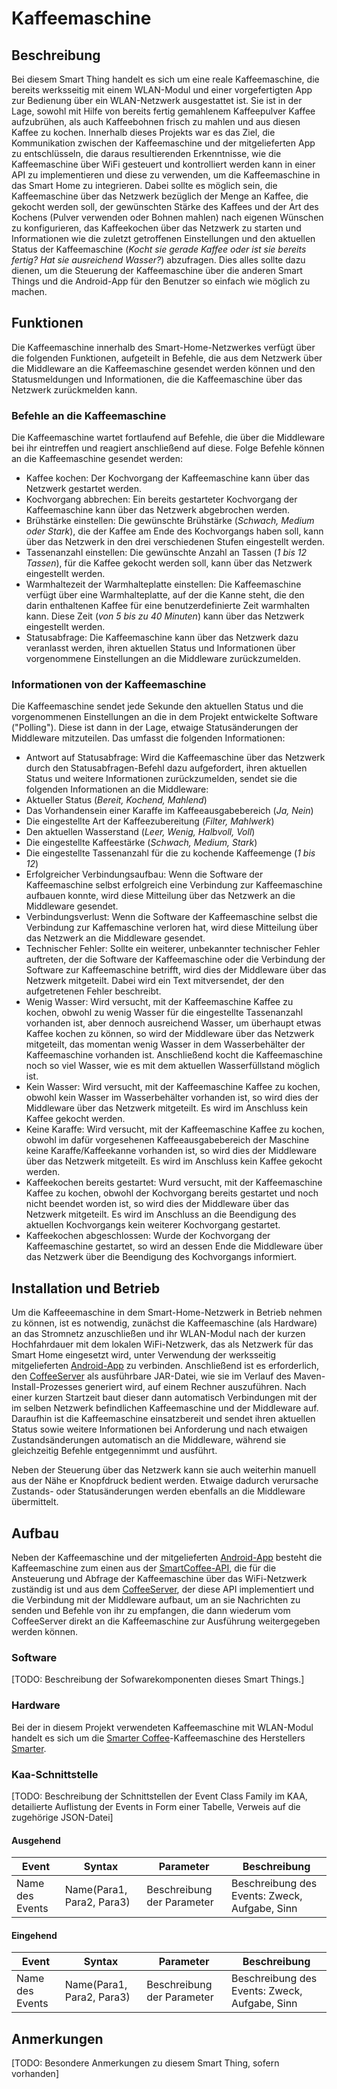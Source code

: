 # Kaffeemaschine
## Beschreibung
Bei diesem Smart Thing handelt es sich um eine reale Kaffeemaschine, die bereits werksseitig mit einem WLAN-Modul und einer vorgefertigten App zur Bedienung über ein WLAN-Netzwerk ausgestattet ist. Sie ist in der Lage, sowohl mit Hilfe von bereits fertig gemahlenem Kaffeepulver Kaffee aufzubrühen, als auch Kaffeebohnen frisch zu mahlen und aus diesen Kaffee zu kochen. Innerhalb dieses Projekts war es das Ziel, die Kommunikation zwischen der Kaffeemaschine und der mitgelieferten App zu entschlüsseln, die daraus resultierenden Erkenntnisse, wie die Kaffeemaschine über WiFi gesteuert und kontrolliert werden kann in einer API zu implementieren und diese zu verwenden, um die Kaffeemaschine in das Smart Home zu integrieren. Dabei sollte es möglich sein, die Kaffeemaschine über das Netzwerk bezüglich der Menge an Kaffee, die gekocht werden soll, der gewünschten Stärke des Kaffees und der Art des Kochens (Pulver verwenden oder Bohnen mahlen) nach eigenen Wünschen zu konfigurieren, das Kaffeekochen über das Netzwerk zu starten und Informationen wie die zuletzt getroffenen Einstellungen und den aktuellen Status der Kaffeemaschine (*Kocht sie gerade Kaffee oder ist sie bereits fertig? Hat sie ausreichend Wasser?*) abzufragen. Dies alles sollte dazu dienen, um die Steuerung der Kaffeemaschine über die anderen Smart Things und die Android-App für den Benutzer so einfach wie möglich zu machen.

## Funktionen
Die Kaffeemaschine innerhalb des Smart-Home-Netzwerkes verfügt über die folgenden Funktionen, aufgeteilt in Befehle, die aus dem Netzwerk über die Middleware an die Kaffeemaschine gesendet werden können und den Statusmeldungen und Informationen, die die Kaffeemaschine über das Netzwerk zurückmelden kann.
### Befehle an die Kaffeemaschine
Die Kaffeemaschine wartet fortlaufend auf Befehle, die über die Middleware bei ihr eintreffen und reagiert anschließend auf diese. Folge Befehle können an die Kaffeemaschine gesendet werden:
- Kaffee kochen: Der Kochvorgang der Kaffeemaschine kann über das Netzwerk gestartet werden.
- Kochvorgang abbrechen: Ein bereits gestarteter Kochvorgang der Kaffeemaschine kann über das Netzwerk abgebrochen werden.
- Brühstärke einstellen: Die gewünschte Brühstärke (*Schwach, Medium oder Stark*), die der Kaffee am Ende des Kochvorgangs haben soll, kann über das Netzwerk in den drei verschiedenen Stufen eingestellt werden.
- Tassenanzahl einstellen: Die gewünschte Anzahl an Tassen (*1 bis 12 Tassen*), für die Kaffee gekocht werden soll, kann über das Netzwerk eingestellt werden.
- Warmhaltezeit der Warmhalteplatte einstellen: Die Kaffeemaschine verfügt über eine Warmhalteplatte, auf der die Kanne steht, die den darin enthaltenen Kaffee für eine benutzerdefinierte Zeit warmhalten kann. Diese Zeit (*von 5 bis zu 40 Minuten*) kann über das Netzwerk eingestellt werden.
- Statusabfrage: Die Kaffeemaschine kann über das Netzwerk dazu veranlasst werden, ihren aktuellen Status und Informationen über vorgenommene Einstellungen an die Middleware zurückzumelden.

### Informationen von der Kaffeemaschine
Die Kaffeemaschine sendet jede Sekunde den aktuellen Status und die vorgenommenen Einstellungen an die in dem Projekt entwickelte Software ("Polling"). Diese ist dann in der Lage, etwaige Statusänderungen der Middleware mitzuteilen. Das umfasst die folgenden Informationen:
- Antwort auf Statusabfrage: Wird die Kaffeemaschine über das Netzwerk durch den Statusabfragen-Befehl dazu aufgefordert, ihren aktuellen Status und weitere Informationen zurückzumelden, sendet sie die folgenden Informationen an die Middleware:
 - Aktueller Status (*Bereit, Kochend, Mahlend*)
 - Das Vorhandensein einer Karaffe im Kaffeeausgabebereich (*Ja, Nein*)
 - Die eingestellte Art der Kaffeezubereitung (*Filter, Mahlwerk*)
 - Den aktuellen Wasserstand (*Leer, Wenig, Halbvoll, Voll*)
 - Die eingestellte Kaffeestärke (*Schwach, Medium, Stark*)
 - Die eingestellte Tassenanzahl für die zu kochende Kaffeemenge (*1 bis 12*)
- Erfolgreicher Verbindungsaufbau: Wenn die Software der Kaffeemaschine selbst erfolgreich eine Verbindung zur Kaffeemaschine aufbauen konnte, wird diese Mitteilung über das Netzwerk an die Middleware gesendet.
- Verbindungsverlust: Wenn die Software der Kaffeemaschine selbst die Verbindung zur Kaffemaschine verloren hat, wird diese Mitteilung über das Netzwerk an die Middleware gesendet.
- Technischer Fehler: Sollte ein weiterer, unbekannter technischer Fehler auftreten, der die Software der Kaffeemaschine oder die Verbindung der Software zur Kaffeemaschine betrifft, wird dies der Middleware über das Netzwerk mitgeteilt. Dabei wird ein Text mitversendet, der den aufgetretenen Fehler beschreibt.
- Wenig Wasser: Wird versucht, mit der Kaffeemaschine Kaffee zu kochen, obwohl zu wenig Wasser für die eingestellte Tassenanzahl vorhanden ist, aber dennoch ausreichend Wasser, um überhaupt etwas Kaffee kochen zu können, so wird der Middleware über das Netzwerk mitgeteilt, das momentan wenig Wasser in dem Wasserbehälter der Kaffeemaschine vorhanden ist. Anschließend kocht die Kaffeemaschine noch so viel Wasser, wie es mit dem aktuellen Wasserfüllstand möglich ist.
- Kein Wasser: Wird versucht, mit der Kaffeemaschine Kaffee zu kochen, obwohl kein Wasser im Wasserbehälter vorhanden ist, so wird dies der Middleware über das Netzwerk mitgeteilt. Es wird im Anschluss kein Kaffee gekocht werden.
- Keine Karaffe: Wird versucht, mit der Kaffeemaschine Kaffee zu kochen, obwohl im dafür vorgesehenen Kaffeeausgabebereich der Maschine keine Karaffe/Kaffeekanne vorhanden ist, so wird dies der Middleware über das Netzwerk mitgeteilt. Es wird im Anschluss kein Kaffee gekocht werden.
- Kaffeekochen bereits gestartet: Wurd versucht, mit der Kaffeemaschine Kaffee zu kochen, obwohl der Kochvorgang bereits gestartet und noch nicht beendet worden ist, so wird dies der Middleware über das Netzwerk mitgeteilt. Es wird im Anschluss an die Beendigung des aktuellen Kochvorgangs kein weiterer Kochvorgang gestartet.
- Kaffeekochen abgeschlossen: Wurde der Kochvorgang der Kaffeemaschine gestartet, so wird an dessen Ende die Middleware über das Netzwerk über die Beendigung des Kochvorgangs informiert.

## Installation und Betrieb
Um die Kaffeeemaschine in dem Smart-Home-Netzwerk in Betrieb nehmen zu können, ist es notwendig, zunächst die Kaffeemaschine (als Hardware) an das Stromnetz anzuschließen und ihr WLAN-Modul nach der kurzen Hochfahrdauer mit dem lokalen WiFi-Netzwerk, das als Netzwerk für das Smart Home eingesetzt wird, unter Verwendung der werksseitig mitgelieferten [Android-App](https://play.google.com/store/apps/details?id=am.smarter.smarterandroid&hl=de "Link zur Android-App von Smarter im Google Play Store") zu verbinden. Anschließend ist es erforderlich, den [CoffeeServer](/CoffeeMachine/CoffeeServer "Verweis auf das CoffeeServer-Verzeichnis") als ausführbare JAR-Datei, wie sie im Verlauf des Maven-Install-Prozesses generiert wird, auf einem Rechner auszuführen. Nach einer kurzen Startzeit baut dieser dann automatisch Verbindungen mit der im selben Netzwerk befindlichen Kaffeemaschine und der Middleware auf. Daraufhin ist die Kaffeemaschine einsatzbereit und sendet ihren aktuellen Status sowie weitere Informationen bei Anforderung und nach etwaigen Zustandsänderungen automatisch an die Middleware, während sie gleichzeitig Befehle entgegennimmt und ausführt.

Neben der Steuerung über das Netzwerk kann sie auch weiterhin manuell aus der Nähe er Knopfdruck bedient werden. Etwaige dadurch verursache Zustands- oder Statusänderungen werden ebenfalls an die Middleware übermittelt.

## Aufbau
Neben der Kaffeemaschine und der mitgelieferten [Android-App](https://play.google.com/store/apps/details?id=am.smarter.smarterandroid&hl=de "Link zur Android-App von Smarter im Google Play Store") besteht die Kaffeemaschine zum einen aus der [SmartCoffee-API](/CoffeeMachine/SmartCoffeeAPI "Verweis auf das SmartCoffee-API-Verzeichnis"), die für die Ansteuerung und Abfrage der Kaffeemaschine über das WiFi-Netzwerk zuständig ist und aus dem [CoffeeServer](/CoffeeMachine/CoffeeServer "Verweis auf das CoffeeServer-Verzeichnis"), der diese API implementiert und die Verbindung mit der Middleware aufbaut, um an sie Nachrichten zu senden und Befehle von ihr zu empfangen, die dann wiederum vom CoffeeServer direkt an die Kaffeemaschine zur Ausführung weitergegeben werden können.

### Software
[TODO: Beschreibung der Sofwarekomponenten dieses Smart Things.]

### Hardware
Bei der in diesem Projekt verwendeten Kaffeemaschine mit WLAN-Modul handelt es sich um die [Smarter Coffee](http://store.smarter.am/collections/frontpage/products/smarter-coffee-machine-eu-plug?variant=5737210309 "Webseite von Smarter Coffee (EU-Stecker)")-Kaffeemaschine des Herstellers [Smarter](http://store.smarter.am/ "Webseite von Smarter"). 

### Kaa-Schnittstelle
[TODO: Beschreibung der Schnittstellen der Event Class Family im KAA, detailierte Auflistung der Events in Form einer Tabelle, Verweis auf die zugehörige JSON-Datei]

#### Ausgehend

| Event | Syntax | Parameter | Beschreibung |
|-------|--------|-----------|--------------|
| Name des Events | Name(Para1, Para2, Para3) | Beschreibung der Parameter | Beschreibung des Events: Zweck, Aufgabe, Sinn |

#### Eingehend

| Event | Syntax | Parameter | Beschreibung |
|-------|--------|-----------|--------------|
| Name des Events | Name(Para1, Para2, Para3) | Beschreibung der Parameter | Beschreibung des Events: Zweck, Aufgabe, Sinn |

## Anmerkungen
[TODO: Besondere Anmerkungen zu diesem Smart Thing, sofern vorhanden]
